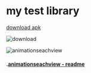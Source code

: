 # my test library

[download  apk](http://fir.im/m5t8)


![download](https://github.com/tengbinlive/mtestproject/blob/master/images/download.png)


![animationseachview](https://github.com/tengbinlive/mtestproject/blob/master/images/demo.gif) 

#### .[animationseachview - readme](https://github.com/tengbinlive/mtestproject/blob/master/README_ANIMATIONSEACHVIEW.md) 

